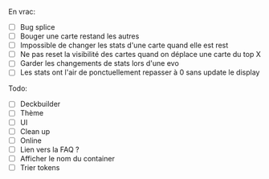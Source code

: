 En vrac:

- [ ] Bug splice
- [ ] Bouger une carte restand les autres
- [ ] Impossible de changer les stats d'une carte quand elle est rest
- [ ] Ne pas reset la visibilité des cartes quand on déplace une carte du top X
- [ ] Garder les changements de stats lors d'une evo
- [ ] Les stats ont l'air de ponctuellement repasser à 0 sans update le display

Todo:
- [ ] Deckbuilder
- [ ] Thème
- [ ] UI
- [ ] Clean up
- [ ] Online
- [ ] Lien vers la FAQ ?
- [ ] Afficher le nom du container
- [ ] Trier tokens
